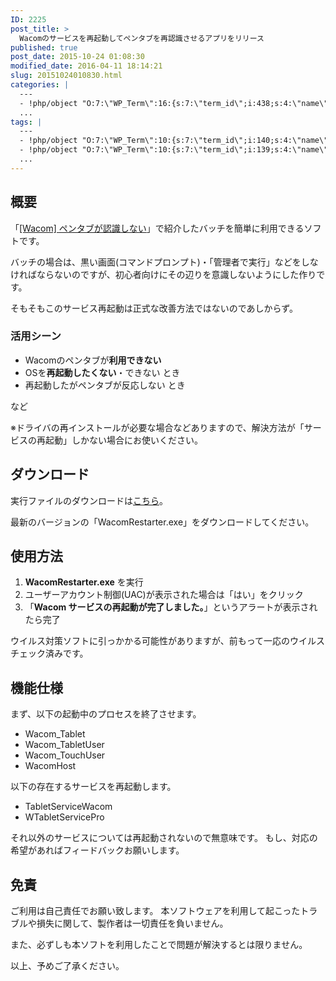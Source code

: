```yaml
---
ID: 2225
post_title: >
  Wacomのサービスを再起動してペンタブを再認識させるアプリをリリース
published: true
post_date: 2015-10-24 01:08:30
modified_date: 2016-04-11 18:14:21
slug: 20151024010830.html
categories: |
  ---
  - !php/object "O:7:\"WP_Term\":16:{s:7:\"term_id\";i:438;s:4:\"name\";s:7:\"Release\";s:4:\"slug\";s:7:\"release\";s:10:\"term_group\";i:0;s:16:\"term_taxonomy_id\";i:446;s:8:\"taxonomy\";s:8:\"category\";s:11:\"description\";s:0:\"\";s:6:\"parent\";i:0;s:5:\"count\";i:1;s:6:\"filter\";s:3:\"raw\";s:6:\"cat_ID\";i:438;s:14:\"category_count\";i:1;s:20:\"category_description\";s:0:\"\";s:8:\"cat_name\";s:7:\"Release\";s:17:\"category_nicename\";s:7:\"release\";s:15:\"category_parent\";i:0;}"
  ...
tags: |
  ---
  - !php/object "O:7:\"WP_Term\":10:{s:7:\"term_id\";i:140;s:4:\"name\";s:5:\"Wacom\";s:4:\"slug\";s:5:\"wacom\";s:10:\"term_group\";i:0;s:16:\"term_taxonomy_id\";i:148;s:8:\"taxonomy\";s:8:\"post_tag\";s:11:\"description\";s:0:\"\";s:6:\"parent\";i:0;s:5:\"count\";i:4;s:6:\"filter\";s:3:\"raw\";}"
  - !php/object "O:7:\"WP_Term\":10:{s:7:\"term_id\";i:139;s:4:\"name\";s:12:\"\u30DA\u30F3\u30BF\u30D6\";s:4:\"slug\";s:36:\"%e3%83%9a%e3%83%b3%e3%82%bf%e3%83%96\";s:10:\"term_group\";i:0;s:16:\"term_taxonomy_id\";i:147;s:8:\"taxonomy\";s:8:\"post_tag\";s:11:\"description\";s:0:\"\";s:6:\"parent\";i:0;s:5:\"count\";i:3;s:6:\"filter\";s:3:\"raw\";}"
  ...
---
```

<!--more-->

<h2>概要</h2>
「<a href="https://b.0218.jp/20120917193032.html">[Wacom] ペンタブが認識しない</a>」で紹介したバッチを簡単に利用できるソフトです。

バッチの場合は、黒い画面(コマンドプロンプト)・「管理者で実行」などをしなければならないのですが、初心者向けにその辺りを意識しないようにした作りです。

そもそもこのサービス再起動は正式な改善方法ではないのであしからず。

<h3>活用シーン</h3>
<ul>
	<li>Wacomのペンタブが<b>利用できない</b></li>
	<li>OSを<b>再起動したくない</b>・できない とき</li>
	<li>再起動したがペンタブが反応しない とき</li>
</ul>
など

<span class="text-danger">※ドライバの再インストールが必要な場合などありますので、解決方法が「サービスの再起動」しかない場合にお使いください。</span>

<h2>ダウンロード</h2>
実行ファイルのダウンロードは<a href="https://github.com/hiro0218/wacom-service-restarter/releases">こちら</a>。

最新のバージョンの「WacomRestarter.exe」をダウンロードしてください。

<h2>使用方法</h2>
<ol>
	<li><b>WacomRestarter.exe</b> を実行</li>
	<li>ユーザーアカウント制御(UAC)が表示された場合は「はい」をクリック</li>
	<li>「<b>Wacom サービスの再起動が完了しました。</b>」というアラートが表示されたら完了</li>
</ol>

ウイルス対策ソフトに引っかかる可能性がありますが、前もって一応のウイルスチェック済みです。

<h2>機能仕様</h2>
まず、以下の起動中のプロセスを終了させます。
<ul>
<li>Wacom_Tablet
<li>Wacom_TabletUser
<li>Wacom_TouchUser
<li>WacomHost
</ul>

以下の存在するサービスを再起動します。
<ul>
<li>TabletServiceWacom
<li>WTabletServicePro
</ul>

それ以外のサービスについては再起動されないので無意味です。
もし、対応の希望があればフィードバックお願いします。

<h2>免責</h2>
<p class="c-alert is-danger">ご利用は自己責任でお願い致します。
本ソフトウェアを利用して起こったトラブルや損失に関して、製作者は一切責任を負いません。</p>
また、必ずしも本ソフトを利用したことで問題が解決するとは限りません。

以上、予めご了承ください。
